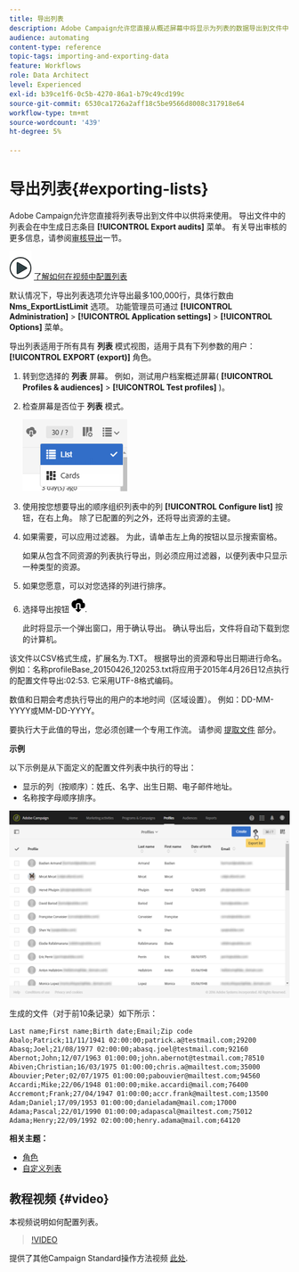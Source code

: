 ```yaml
---
title: 导出列表
description: Adobe Campaign允许您直接从概述屏幕中将显示为列表的数据导出到文件中，以供将来使用。
audience: automating
content-type: reference
topic-tags: importing-and-exporting-data
feature: Workflows
role: Data Architect
level: Experienced
exl-id: b39ce1f6-0c5b-4270-86a1-b79c49cd199c
source-git-commit: 6530ca1726a2aff18c5be9566d8008c317918e64
workflow-type: tm+mt
source-wordcount: '439'
ht-degree: 5%

---
```


# 导出列表{#exporting-lists}

Adobe Campaign允许您直接将列表导出到文件中以供将来使用。 导出文件中的列表会在中生成日志条目 **[!UICONTROL Export audits]** 菜单。 有关导出审核的更多信息，请参阅[审核导出](../../administration/using/auditing-export-logs.md)一节。

![](assets/do-not-localize/how-to-video.png) [了解如何在视频中配置列表](#video)

默认情况下，导出列表选项允许导出最多100,000行，具体行数由 **Nms_ExportListLimit** 选项。 功能管理员可通过 **[!UICONTROL Administration]** > **[!UICONTROL Application settings]** > **[!UICONTROL Options]** 菜单。

导出列表适用于所有具有 **列表** 模式视图，适用于具有下列参数的用户： **[!UICONTROL EXPORT (export)]** 角色。

1. 转到您选择的 **列表** 屏幕。 例如，测试用户档案概述屏幕( **[!UICONTROL Profiles & audiences]** > **[!UICONTROL Test profiles]** )。
1. 检查屏幕是否位于 **列表** 模式。

   ![](assets/export_list_mode_switch.png)

1. 使用按您想要导出的顺序组织列表中的列 **[!UICONTROL Configure list]** 按钮，在右上角。 除了已配置的列之外，还将导出资源的主键。
1. 如果需要，可以应用过滤器。 为此，请单击左上角的按钮以显示搜索窗格。

   如果从包含不同资源的列表执行导出，则必须应用过滤器，以便列表中只显示一种类型的资源。

1. 如果您愿意，可以对您选择的列进行排序。
1. 选择导出按钮 ![](assets/exportlistbutton.png).

   此时将显示一个弹出窗口，用于确认导出。 确认导出后，文件将自动下载到您的计算机。

该文件以CSV格式生成，扩展名为.TXT。 根据导出的资源和导出日期进行命名。 例如：名称profileBase_20150426_120253.txt将应用于2015年4月26日12点执行的配置文件导出:02:53. 它采用UTF-8格式编码。

数值和日期会考虑执行导出的用户的本地时间（区域设置）。 例如：DD-MM-YYYY或MM-DD-YYYY。

要执行大于此值的导出，您必须创建一个专用工作流。 请参阅 [提取文件](../../automating/using/extract-file.md) 部分。

**示例**

以下示例是从下面定义的配置文件列表中执行的导出：

* 显示的列（按顺序）：姓氏、名字、出生日期、电子邮件地址。
* 名称按字母顺序排序。

![](assets/export_list_example1.png)

生成的文件（对于前10条记录）如下所示：

```
Last name;First name;Birth date;Email;Zip code
Abalo;Patrick;11/11/1941 02:00:00;patrick.a@testmail.com;29200
Abasq;Joel;21/08/1977 02:00:00;abasq.joel@testmail.com;92160
Abernot;John;12/07/1963 01:00:00;john.abernot@testmail.com;78510
Abiven;Christian;16/03/1975 01:00:00;chris.a@mailtest.com;35000
Abouvier;Peter;02/07/1975 01:00:00;pabouvier@mailtest.com;94560
Accardi;Mike;22/06/1948 01:00:00;mike.accardi@mail.com;76400
Accremont;Frank;27/04/1947 01:00:00;accr.frank@mailtest.com;13500
Adam;Daniel;17/09/1953 01:00:00;danieladam@mail.com;17000
Adama;Pascal;22/01/1990 01:00:00;adapascal@mailtest.com;75012
Adama;Henry;22/09/1992 02:00:00;henry.adama@mail.com;64120
```

**相关主题：**

* [角色](../../administration/using/list-of-roles.md)
* [自定义列表](../../start/using/customizing-lists.md)

## 教程视频 {#video}

本视频说明如何配置列表。

>[!VIDEO](https://video.tv.adobe.com/v/25288/?quality=12)

提供了其他Campaign Standard操作方法视频 [此处](https://experienceleague.adobe.com/docs/campaign-standard-learn/tutorials/overview.html?lang=zh-Hans).

